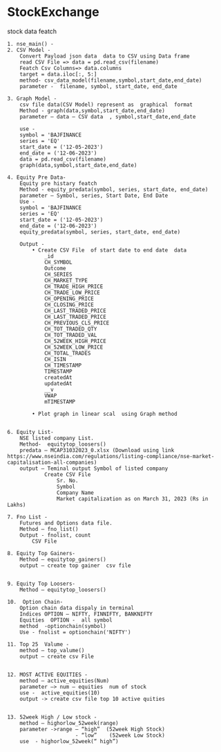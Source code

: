 # StockExchange
stock data featch

    1. nse_main() -
    2. CSV Model -
        Convert Payload json data  data to CSV using Data frame 
        read CSV File => data = pd.read_csv(filename)
        Featch Csv Columns=> data.columns
        target = data.iloc[:, 5:]
        method- csv_data_model(filename,symbol,start_date,end_date)
        parameter -  filename, symbol, start_date, end_date

    3. Graph Model - 
        csv file data(CSV Model) represent as  graphical  format 
        Method - graph(data,symbol,start_date,end_date)
        parameter – data – CSV data  , symbol,start_date,end_date

        use - 
        symbol = 'BAJFINANCE
        series = 'EQ'
        start_date = ('12-05-2023')
        end_date = ('12-06-2023')
        data = pd.read_csv(filename)
        graph(data,symbol,start_date,end_date)

    4. Equity Pre Data-
        Equity pre histary featch 
        Method - equity_predata(symbol, series, start_date, end_date)
        parameter – Symbol, series, Start Date, End Date 
        Use - 
        symbol = 'BAJFINANCE
        series = 'EQ'
        start_date = ('12-05-2023')
        end_date = ('12-06-2023')
        equity_predata(symbol, series, start_date, end_date)

        Output - 
            • Create CSV File  of start date to end date  data 
                _id
                CH_SYMBOL
                Outcome
                CH_SERIES
                CH_MARKET_TYPE
                CH_TRADE_HIGH_PRICE
                CH_TRADE_LOW_PRICE
                CH_OPENING_PRICE
                CH_CLOSING_PRICE
                CH_LAST_TRADED_PRICE
                CH_LAST_TRADED_PRICE
                CH_PREVIOUS_CLS_PRICE
                CH_TOT_TRADED_QTY
                CH_TOT_TRADED_VAL
                CH_52WEEK_HIGH_PRICE
                CH_52WEEK_LOW_PRICE
                CH_TOTAL_TRADES
                CH_ISIN
                CH_TIMESTAMP
                TIMESTAMP
                createdAt
                updatedAt
                __v
                VWAP
                mTIMESTAMP

            • Plot graph in linear scal  using Graph method 


    6. Equity List- 
        NSE listed company List.
        Method-  equitytop_loosers()
        predata – MCAP31032023_0.xlsx (Download using link https://www.nseindia.com/regulations/listing-compliance/nse-market-capitalisation-all-companies)
        output – Teminal output Symbol of listed company
                Create CSV File 
                    Sr. No.
                    Symbol
                    Company Name
                    Market capitalization as on March 31, 2023 (Rs in Lakhs)

    7. Fno List -
        Futures and Options data file.
        Method – fno_list()
        Output - fnolist, count
            CSV File 

    8. Equity Top Gainers-
        Method – equitytop_gainers()
        output – create top gainer  csv file 


    9. Equity Top Loosers-
        Method – equitytop_loosers()

    10.  Option Chain-
        Option chain data dispaly in terminal 
        Indices OPTION – NIFTY, FINNIFTY, BANKNIFTY
        Equities  OPTION -  all symbol
        method  -optionchain(symbol)
        Use - fnolist = optionchain('NIFTY')		
	
    11. Top 25  Valume -
        method – top_valume()
        output – create csv File 


    12. MOST ACTIVE EQUITIES -
        method – active_equities(Num)
        parameter –> num – equities  num of stock 
        use -  active_equities(10)
        output -> create csv file top 10 active quities


    13. 52week High / Low stock -
        method – highorlow_52week(range)
        parameter ->range – “high”  (52week High Stock)
                          - “low”    (52week Low Stock)
        use  - highorlow_52week(“ high”)
